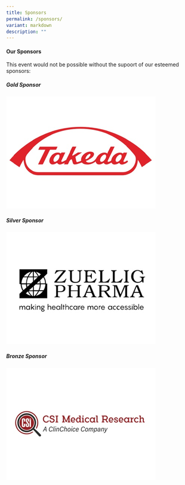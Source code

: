 ```yaml
---
title: Sponsors
permalink: /sponsors/
variant: markdown
description: ""
---
```

<h4><strong>Our Sponsors</strong></h4>

<p>This event would not be possible without the supoort of our esteemed sponsors:</p>
<div class="row padding--top--xl">
	<div class="col is-7">
<h5><strong>Gold Sponsor</strong></h5>
		<a href="https://www.takeda.com/"><img src="/images/Takeda.jpg"></a>
	</div>
</div>
<div class="row">
	<div class="col is-6">
				<h5><strong>Silver Sponsor</strong></h5>
		<a href="https://www.zuelligpharma.com/"><img src="/images/ZuelligPharma.jpg"></a>
						<h5><strong>Bronze Sponsor</strong></h5>
		<a href="https://www.csimedicalresearch.com/"><img src="/images/CSIMedicalResearch.jpg"></a>
	</div>
</div>